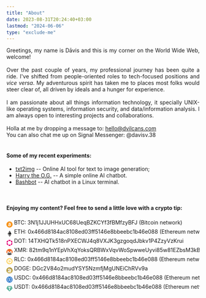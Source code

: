 ```yaml
---
title: "About"
date: 2023-08-31T20:24:40+03:00
lastmod: "2024-06-06"
type: "exclude-me"
---
```

<div style="text-align: justify;">
Greetings, my name is Dāvis and this is my corner on the World Wide Web, welcome! 
<br>
<br>
Over the past couple of years, my professional journey has been quite a ride. I've shifted from people-oriented roles to tech-focused positions and <i>vice versa</i>. My adventurous spirit has taken me to places most folks would steer clear of, all driven by ideals and a hunger for experience.
<br>
<br>
I am passionate about all things information technology, it specially UNIX-like operating systems, information security, and data/information analysis. I am always open to interesting projects and collaborations.
<br>
<br>
Holla at me by dropping a message to: <a href=mailto:hello@dvilcans.com>hello@dvilcans.com</a><br>
You can also chat me up on Signal Messenger: @davisv.38
<br>
<br>

</div>

#### Some of my recent experiments:

* [txt2img](https://txt2img.dvilcans.com) -- Online AI tool for text to image generation;  
* [Harry the O.G.](https://chat.dvilcans.com) -- A simple online AI chatbot.
* [Bashbot](https://dvilcans.com/ai-chatbot-in-linux-terminal/) -- AI chatbot in a Linux terminal.

<br>

#### Enjoying my content? Feel free to send a little love with a crypto tip:


<div style="overflow-x: auto; white-space: nowrap;">
<div style="display: inline-block;">
    <p style="margin: 0; padding: 0; line-height: 1.2;">
        <img src="btc.png" style="background: transparent; width: 1rem; height: 1rem; vertical-align: middle; margin-top: 0.5rem;"> 
        BTC: 3N1j1JJUHHxUC68UeqBZKCYf3fBMfzyBFJ (Bitcoin network)
    </p>
    <p style="margin: 0; padding: 0; line-height: 1.2;">
        <img src="eth.png" style="background: transparent; width: 1rem; height: 1rem; vertical-align: middle; margin-top: 0.5rem;"> 
        ETH: 0x466d8184ac8108ed03ff5146e8bbeebc1b46e088 (Ethereum network)
    </p>
    <p style="margin: 0; padding: 0; line-height: 1.2;">
        <img src="dot.png" style="background: transparent; width: 1rem; height: 1rem; vertical-align: middle; margin-top: 0.5rem;"> 
        DOT: 14TXHQTk518nPXECWJ4q8VXJK3gzgoqdJbkv1P4ZzyVzKrui
    </p>
    <p style="margin: 0; padding: 0; line-height: 1.2; display: inline-block;">
            <img src="xmr.png" style="background: transparent; width: 1rem; height: 1rem; vertical-align: middle; margin-top: 0.5rem;"> 
            XMR: 82tm9q1nYEpVhXqYoksQRBWxVqvWoSpwweUyvi85w81EZbsM3kBxY7ND7qWNNYwqUh6Utqrnm7sXYUh753pgpe8DHiNJ5p8
    </p>
    <p style="margin: 0; padding: 0; line-height: 1.2;">
        <img src="rlc.png" style="background: transparent; width: 1rem; height: 1rem; vertical-align: middle; margin-top: 0.5rem;"> 
        RLC: 0x466d8184ac8108ed03ff5146e8bbeebc1b46e088 (Ethereum network)
    </p>
    <p style="margin: 0; padding: 0; line-height: 1.2;">
        <img src="doge.png" style="background: transparent; width: 1rem; height: 1rem; vertical-align: middle; margin-top: 0.5rem;"> 
        DOGE: DGc2V84o2mudYSY5NzmfjMgUNEiChRVv9a
    </p>
    <p style="margin: 0; padding: 0; line-height: 1.2;">
        <img src="usdc.png" style="background: transparent; width: 1rem; height: 1rem; vertical-align: middle; margin-top: 0.5rem;"> 
        USDC: 0x466d8184ac8108ed03ff5146e8bbeebc1b46e088 (Ethereum network)
    </p>
    <p style="margin: 0; padding: 0; line-height: 1.2;">
        <img src="usdt.png" style="background: transparent; width: 1rem; height: 1rem; vertical-align: middle; margin-top: 0.5rem;"> 
        USDT: 0x466d8184ac8108ed03ff5146e8bbeebc1b46e088 (Ethereum network)
    </p>
</div>
</div>

<script>

// oneko.js: https://github.com/adryd325/oneko.js

(function oneko() {
  const nekoEl = document.createElement("div");
  // Hardcoded for privacy reasons.
  const nekoSites = [
    "dvilcans.com",
    "localhost",
  ];
  let nekoPosX = 32;
  let nekoPosY = 32;
  let mousePosX = 0;
  let mousePosY = 0;

  try {
    const searchParams = location.search
      .replace("?", "")
      .split("&")
      .map((keyvaluepair) => keyvaluepair.split("="));
    // This is so much repeated code, I don't like it
    tmp = searchParams.find((a) => a[0] == "catx");
    if (tmp && tmp[1]) nekoPosX = parseInt(tmp[1]);
    tmp = searchParams.find((a) => a[0] == "caty");
    if (tmp && tmp[1]) nekoPosY = parseInt(tmp[1]);
    tmp = searchParams.find((a) => a[0] == "catdx");
    if (tmp && tmp[1]) mousePosX = parseInt(tmp[1]);
    tmp = searchParams.find((a) => a[0] == "catdy");
    if (tmp && tmp[1]) mousePosY = parseInt(tmp[1]);
  } catch (e) {
    console.error("oneko.js: failed to parse query params.");
    console.error(e);
  }

  let frameCount = 0;
  let idleTime = 0;
  let idleAnimation = null;
  let idleAnimationFrame = 0;
  const nekoSpeed = 10;
  const spriteSets = {
    idle: [[-3, -3]],
    alert: [[-7, -3]],
    scratchSelf: [
      [-5, 0],
      [-6, 0],
      [-7, 0],
    ],
    scratchWallN: [
      [0, 0],
      [0, -1],
    ],
    scratchWallS: [
      [-7, -1],
      [-6, -2],
    ],
    scratchWallE: [
      [-2, -2],
      [-2, -3],
    ],
    scratchWallW: [
      [-4, 0],
      [-4, -1],
    ],
    tired: [[-3, -2]],
    sleeping: [
      [-2, 0],
      [-2, -1],
    ],
    N: [
      [-1, -2],
      [-1, -3],
    ],
    NE: [
      [0, -2],
      [0, -3],
    ],
    E: [
      [-3, 0],
      [-3, -1],
    ],
    SE: [
      [-5, -1],
      [-5, -2],
    ],
    S: [
      [-6, -3],
      [-7, -2],
    ],
    SW: [
      [-5, -3],
      [-6, -1],
    ],
    W: [
      [-4, -2],
      [-4, -3],
    ],
    NW: [
      [-1, 0],
      [-1, -1],
    ],
  };

  function create() {
    nekoEl.id = "oneko";
    nekoEl.style.width = "32px";
    nekoEl.style.height = "32px";
    nekoEl.style.position = "fixed";
    nekoEl.style.pointerEvents = "none";
    nekoEl.style.backgroundColor = "rgba(255, 255, 255, 0)"; // 0.5 represents 50% opacity 0 full opacity
    nekoEl.style.backgroundImage = "url('./oneko.gif')";
    nekoEl.style.imageRendering = "pixelated";
    nekoEl.style.left = `${nekoPosX - 16}px`;
    nekoEl.style.top = `${nekoPosY - 16}px`;
    nekoEl.style.backgroundPosition = `${-3 * 32}px ${-3 * 32}px`;

    document.body.appendChild(nekoEl);

    document.onmousemove = (event) => {
      mousePosX = event.clientX;
      mousePosY = event.clientY;
    };

    window.onekoInterval = setInterval(frame, 100);
  }

  function onClick(event) {
    let target;
    if (event.target.tagName === "A" && event.target.getAttribute("href")) {
      target = event.target;
    } else if (
      event.target.tagName == "IMG" &&
      event.target.parentElement.tagName === "A" &&
      event.target.parentElement.getAttribute("href")
    ) {
      target = event.target.parentElement;
    } else {
      return;
    }
    let newLocation;
    try {
      newLocation = new URL(target.href);
    } catch (e) {
      console.error(e);
      return;
    }
    if (!nekoSites.includes(newLocation.host) || newLocation.pathname != "/")
      return;
    newLocation.searchParams.append("catx", Math.floor(nekoPosX));
    newLocation.searchParams.append("caty", Math.floor(nekoPosY));
    newLocation.searchParams.append("catdx", Math.floor(mousePosX));
    newLocation.searchParams.append("catdy", Math.floor(mousePosY));
    event.preventDefault();
    window.location.href = newLocation.toString();
  }

  function setSprite(name, frame) {
    const sprite = spriteSets[name][frame % spriteSets[name].length];
    nekoEl.style.backgroundPosition = `${sprite[0] * 32}px ${sprite[1] * 32}px`;
  }

  function resetIdleAnimation() {
    idleAnimation = null;
    idleAnimationFrame = 0;
  }

  function idle() {
    idleTime += 1;

    // every ~ 20 seconds
    if (idleTime > 10 && Math.floor(Math.random() * 200) == 0 && idleAnimation == null) {
      let avalibleIdleAnimations = ["sleeping", "scratchSelf"];
      if (nekoPosX < 32) {
        avalibleIdleAnimations.push("scratchWallW");
      }
      if (nekoPosY < 32) {
        avalibleIdleAnimations.push("scratchWallN");
      }
      if (nekoPosX > window.innerWidth - 32) {
        avalibleIdleAnimations.push("scratchWallE");
      }
      if (nekoPosY > window.innerHeight - 32) {
        avalibleIdleAnimations.push("scratchWallS");
      }
      idleAnimation =
        avalibleIdleAnimations[
          Math.floor(Math.random() * avalibleIdleAnimations.length)
        ];
    }

    switch (idleAnimation) {
      case "sleeping":
        if (idleAnimationFrame < 8) {
          setSprite("tired", 0);
          break;
        }
        setSprite("sleeping", Math.floor(idleAnimationFrame / 4));
        if (idleAnimationFrame > 192) {
          resetIdleAnimation();
        }
        break;
      case "scratchWallN":
      case "scratchWallS":
      case "scratchWallE":
      case "scratchWallW":
      case "scratchSelf":
        setSprite(idleAnimation, idleAnimationFrame);
        if (idleAnimationFrame > 9) {
          resetIdleAnimation();
        }
        break;

      default:
        setSprite("idle", 0);
        return;
    }
    idleAnimationFrame += 1;
  }

  function frame() {
    frameCount += 1;
    const diffX = nekoPosX - mousePosX;
    const diffY = nekoPosY - mousePosY;
    const distance = Math.sqrt(diffX ** 2 + diffY ** 2);

    if (distance < nekoSpeed || distance < 48) {
      idle();
      return;
    }

    idleAnimation = null;
    idleAnimationFrame = 0;

    if (idleTime > 1) {
      setSprite("alert", 0);
      // count down after being alerted before moving
      idleTime = Math.min(idleTime, 7);
      idleTime -= 1;
      return;
    }

    direction = diffY / distance > 0.5 ? "N" : "";
    direction += diffY / distance < -0.5 ? "S" : "";
    direction += diffX / distance > 0.5 ? "W" : "";
    direction += diffX / distance < -0.5 ? "E" : "";
    setSprite(direction, frameCount);

    nekoPosX -= (diffX / distance) * nekoSpeed;
    nekoPosY -= (diffY / distance) * nekoSpeed;

    nekoPosX = Math.min(Math.max(16, nekoPosX), window.innerWidth - 16);
    nekoPosY = Math.min(Math.max(16, nekoPosY), window.innerHeight - 16);

    nekoEl.style.left = `${nekoPosX - 16}px`;
    nekoEl.style.top = `${nekoPosY - 16}px`;
  }

  create();
  document.addEventListener("click", onClick);
})();


</script>
